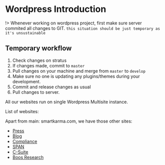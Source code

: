 # Wordpress Introduction

!> Whenever working on wordpress project, first make sure server commited all changes to GIT. `this situation should be just temporary as it's unsustainable`

## Temporary workflow

1.  Check changes on stratus
2.  If changes made, commit to `master`
3.  Pull changes on your machine and merge from `master` to `develop`
4.  Make sure no one is updating any plugins/themes during your development.
5.  Commit and release changes as usual
6.  Pull changes to server.

All our websites run on single Wordpress Multisite instance.

List of websites:

Apart from main: smartkarma.com, we have those other sites:

* [Press](https://press.smartkarma.com)
* [Blog](https://blog.smartkarma.com)
* [Compliance](https://compliance.smartkarma.com)
* [SPAN](https://span.smartkarma.com)
* [C-Suite](https://csuite.smartkarma.com)
* [Boos Research](https://www.boostirp.com)
